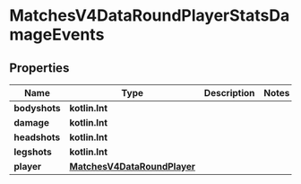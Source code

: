 
# MatchesV4DataRoundPlayerStatsDamageEvents

## Properties
| Name | Type | Description | Notes |
| ------------ | ------------- | ------------- | ------------- |
| **bodyshots** | **kotlin.Int** |  |  |
| **damage** | **kotlin.Int** |  |  |
| **headshots** | **kotlin.Int** |  |  |
| **legshots** | **kotlin.Int** |  |  |
| **player** | [**MatchesV4DataRoundPlayer**](MatchesV4DataRoundPlayer.md) |  |  |



